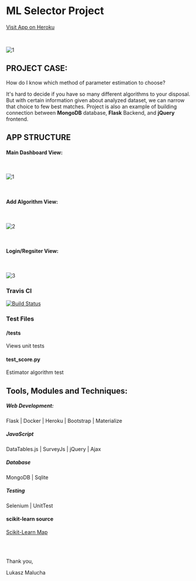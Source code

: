 # ML Selector Project

[Visit App on Heroku](https://mlselector.herokuapp.com/)

<br>

![1](https://user-images.githubusercontent.com/26208598/55672680-a568f000-5895-11e9-94d2-92aff7f8984a.JPG)


## PROJECT CASE:

How do I know which method of parameter estimation to choose? <br>

It's hard to decide if you have so many different algorithms to your disposal. But with certain information given about analyzed dataset, we can narrow that choice to few best matches.
Project is also an example of building connection between <b>MongoDB</b> database, <b>Flask</b> Backend, and <b>jQuery</b> frontend.


## APP STRUCTURE

#### Main Dashboard View:
<br>

![1](https://user-images.githubusercontent.com/26208598/55672680-a568f000-5895-11e9-94d2-92aff7f8984a.JPG)

<br>

#### Add Algorithm View:

<br>

![2](https://user-images.githubusercontent.com/26208598/55672681-a69a1d00-5895-11e9-87fb-e57151af2ae1.JPG)

<br>

#### Login/Regsiter View:

<br>

![3](https://user-images.githubusercontent.com/26208598/55672682-a7cb4a00-5895-11e9-8312-690d48e984b8.JPG)
<br>

### Travis CI

[![Build Status](https://travis-ci.org/LukaszMalucha/PP-Milestone-Project.svg?branch=master)](https://travis-ci.org/LukaszMalucha/PP-Milestone-Project)

### Test Files

#### /tests
Views unit tests

#### test_score.py
Estimator algorithm test


## Tools, Modules and Techniques:


##### Web Development:

Flask | Docker | Heroku | Bootstrap | Materialize 

##### JavaScript

DataTables.js | SurveyJs | jQuery | Ajax

##### Database

MongoDB | Sqlite

##### Testing

Selenium | UnitTest

#### scikit-learn source

[Scikit-Learn Map](http://scikit-learn.org/stable/tutorial/machine_learning_map/index.html)


<br><br>

Thank you,

Lukasz Malucha